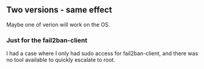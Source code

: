 ## Two versions - same effect

Maybe one of verion will work on the OS.

### Just for the fail2ban-client

I had a case where I only had sudo access for fail2ban-client, and there was no tool available to quickly escalate to root.